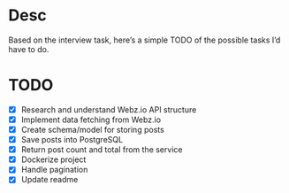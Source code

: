# Desc
Based on the interview task, here’s a simple TODO of the possible tasks I’d have to do.

# TODO
- [x] Research and understand Webz.io API structure
- [x] Implement data fetching from Webz.io
- [x] Create schema/model for storing posts
- [x] Save posts into PostgreSQL
- [x] Return post count and total from the service  
- [x] Dockerize project
- [x] Handle pagination
- [x] Update readme
